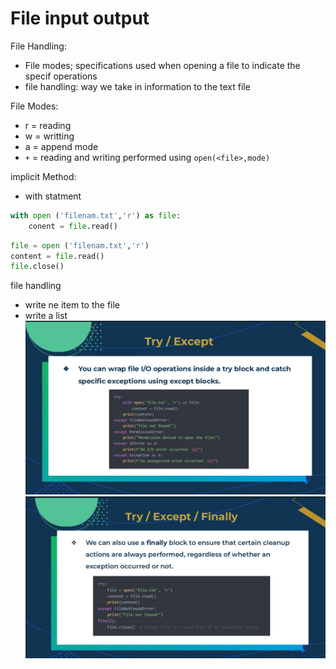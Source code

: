 # File input output

File Handling:

- File modes; specifications used when opening a file to indicate the specif operations
- file handling: way we take in information to the text file

File Modes:

- r = reading
- w = writting
- a  = append mode
- `+` = reading and writing performed using `open(<file>,mode)`

implicit Method:

- with statment

```py
with open ('filenam.txt','r') as file:
    conent = file.read()
```

```py
file = open ('filenam.txt','r')
content = file.read()
file.close()
```

file handling

- write ne item to the file
- write a list
![alt text](image.png)
![alt text](image-1.png)